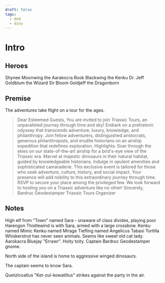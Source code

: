 ```yaml
---
draft: false
tags:
  - dnd
  - dino
---
```

# Intro
## Heroes
Shynee Moonwing the Aarakocra
Rook Blackwing the Kenku
Dr. Jeff Goldblum the Wizard
Sir Bloom Goldjeff the Dragonborn

## Premise
The adventures take flight on a tour for the ages.

> Dear Esteemed Guests, 
> You are invited to join Triassic Tours, an unparalleled journey through time and sky! Embark on a prehistoric odyssey that transcends adventure, luxury, knowledge, and philanthropy. Join fellow adventurers, distinguished aristocrats, generous philanthropists, and erudite historians on an airship expedition that redefines exploration.
> Highlights: Soar through the skies on our state-of-the-art airship for a bird's-eye view of the Triassic era. Marvel at majestic dinosaurs in their natural habitat, guided by knowledgeable historians. Indulge in opulent amenities and sophisticated camaraderie. This exclusive event is tailored for those who seek adventure, culture, history, and social impact. Your presence will add nobility to this extraordinary journey through time. 
> RSVP to secure your place among the privileged few. We look forward to hosting you on a Triassic adventure like no other! 
> Sincerely, Bardruc Geodestamper Triassic Tours Organizer

## Notes
High elf from "Town" named Sara - unaware of class divides, playing poor
Harengon Thistlewind is with Sara, armed with a large crossbow.
Kenku named Mimic
Kenku named Mirage
Tiefling named Angelicus
Tabaxi Tortilla Whiskerstrut has never seen animals. Seems like sweet old cat lady.
Aarokacra Bluejay "Errawr". Hoity toity.
Captain Bardruc Geodestamper gnome.

North side of the island is home to aggressive winged dinosaurs.

The captain seems to know Sara.

Quetzlcoatlus "Ket-zul-kowatillus" strikes against the party in the air.